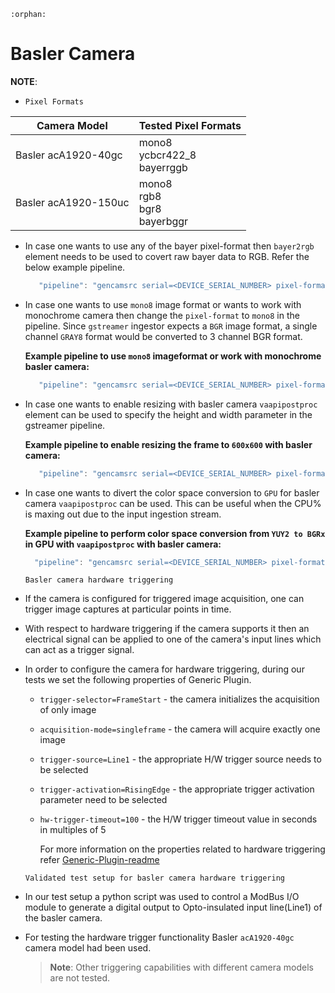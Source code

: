 ```{eval-rst}
:orphan:
```
# Basler Camera

**NOTE**:

- `Pixel Formats`

| Camera Model | Tested Pixel Formats |
| ------------ | -------------------- |
| Basler acA1920-40gc | mono8<br>ycbcr422_8<br>bayerrggb |
| Basler acA1920-150uc | mono8<br>rgb8<br>bgr8<br>bayerbggr |

- In case one wants to use any of the bayer pixel-format then `bayer2rgb` element needs to be used to covert raw bayer data to RGB. Refer the below example pipeline.

    ```javascript
       "pipeline": "gencamsrc serial=<DEVICE_SERIAL_NUMBER> pixel-format=bayerrggb name=source ! bayer2rgb ! videoconvert ! video/x-raw,format=BGR ! appsink name=destination"
    ```

- In case one wants to use `mono8` image format or wants to work with monochrome camera then change the `pixel-format` to `mono8` in the pipeline. Since `gstreamer` ingestor expects a `BGR` image format, a single channel `GRAY8` format would be converted to 3 channel BGR format.

    **Example pipeline to use `mono8` imageformat or work with monochrome basler camera:**

    ```javascript
       "pipeline": "gencamsrc serial=<DEVICE_SERIAL_NUMBER> pixel-format=mono8 name=source ! videoconvert ! video/x-raw,format=BGR ! appsink name=destination"
    ```

- In case one wants to enable resizing with basler camera `vaapipostproc` element can be used to specify the height and width parameter in the gstreamer pipeline.

    **Example pipeline to enable resizing  the frame to `600x600` with basler camera:**

    ```javascript
       "pipeline": "gencamsrc serial=<DEVICE_SERIAL_NUMBER> pixel-format=<PIXEL_FORMAT> name=source ! vaapipostproc height=600 width=600 ! videoconvert ! video/x-raw,format=BGR ! appsink name=destination"
    ```

- In case one wants to divert the color space conversion to `GPU` for basler camera `vaapipostproc` can be used. This can be useful when the CPU% is maxing out due to the input ingestion stream.

    **Example pipeline to perform color space conversion from `YUY2 to BGRx` in GPU with `vaapipostproc` with basler camera:**

    ```javascript
      "pipeline": "gencamsrc serial=<DEVICE_SERIAL_NUMBER> pixel-format=<PIXEL_FORMAT> name=source ! vaapipostproc format=bgrx ! videoconvert ! video/x-raw,format=BGR ! appsink name=destination"
    ```

  `Basler camera hardware triggering`

- If the camera is configured for triggered image acquisition, one can trigger image captures at particular points in time.

- With respect to hardware triggering if the camera supports it then an electrical signal can be applied to one of the camera's input lines which can act as a trigger signal.

- In order to configure the camera for hardware triggering, during our tests we set the following properties of Generic Plugin.

  - `trigger-selector=FrameStart` - the camera initializes the acquisition of only image
  - `acquisition-mode=singleframe` - the camera will acquire exactly one image
  - `trigger-source=Line1` - the appropriate H/W trigger source needs to be selected
  - `trigger-activation=RisingEdge` - the appropriate trigger activation parameter need to be selected
  - `hw-trigger-timeout=100` - the H/W trigger timeout value in seconds in multiples of 5

    For more information on the properties related to hardware triggering refer [Generic-Plugin-readme](../src-gst-gencamsrc/README)

  `Validated test setup for basler camera hardware triggering`

- In our test setup a python script was used to control a ModBus I/O module to generate a digital output to Opto-insulated input line(Line1) of the basler camera.

- For testing the hardware trigger functionality Basler `acA1920-40gc` camera model had been used.

  >**Note**: Other triggering capabilities with different camera models are not tested.
